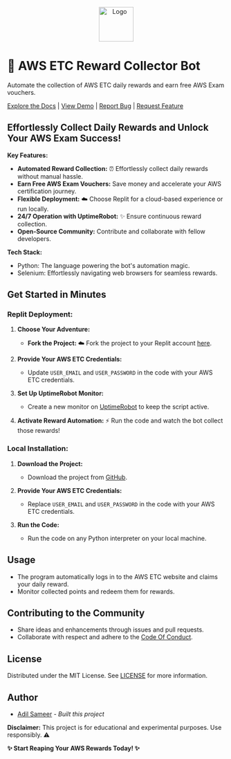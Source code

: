 
<p align="center">
  <a href="https://github.com/adilsameer/Amazon-ETC-reward-collector-python">
    <img src="https://camo.githubusercontent.com/862784c01e5735eec9f987a42cf6f288cb965e9728d2c378adcbdc5c58ee1ee6/68747470733a2f2f75706c6f61642e77696b696d656469612e6f72672f77696b6970656469612f636f6d6d6f6e732f7468756d622f632f63332f507974686f6e2d6c6f676f2d6e6f746578742e7376672f38303070782d507974686f6e2d6c6f676f2d6e6f746578742e7376672e706e67" alt="Logo" width="80" height="80">
  </a>

# 🚀 AWS ETC Reward Collector Bot

Automate the collection of AWS ETC daily rewards and earn free AWS Exam vouchers.

[Explore the Docs](https://github.com/adilsameer/Amazon-ETC-reward-collector-python)
|
[View Demo](https://replit.com/@AdilSameer/amazon-etc-auto-reward-collector-python)
|
[Report Bug](https://github.com/adilsameer/Amazon-ETC-reward-collector-python/issues)
|
[Request Feature](https://github.com/adilsameer/Amazon-ETC-reward-collector-python/issues)

## Effortlessly Collect Daily Rewards and Unlock Your AWS Exam Success!

**Key Features:**

- **Automated Reward Collection:** ⏰ Effortlessly collect daily rewards without manual hassle.
- **Earn Free AWS Exam Vouchers:**  Save money and accelerate your AWS certification journey.
- **Flexible Deployment:** ☁️ Choose Replit for a cloud-based experience or run locally.
- **24/7 Operation with UptimeRobot:** ✨ Ensure continuous reward collection.
- **Open-Source Community:**  Contribute and collaborate with fellow developers.

**Tech Stack:**

-  Python: The language powering the bot's automation magic.
-  Selenium: Effortlessly navigating web browsers for seamless rewards.

## Get Started in Minutes

### Replit Deployment:

1. **Choose Your Adventure:**
   - **Fork the Project:** ☁️ Fork the project to your Replit account [here](https://replit.com/@AdilSameer/amazon-etc-auto-reward-collector-python).

2. **Provide Your AWS ETC Credentials:** 
   - Update `USER_EMAIL` and `USER_PASSWORD` in the code with your AWS ETC credentials.

3. **Set Up UptimeRobot Monitor:**
   - Create a new monitor on [UptimeRobot](https://uptimerobot.com/) to keep the script active.

4. **Activate Reward Automation:** ⚡️ Run the code and watch the bot collect those rewards!

### Local Installation:

1. **Download the Project:**
   - Download the project from [GitHub](https://github.com/adilsameer/Amazon-ETC-reward-collector-python).

2. **Provide Your AWS ETC Credentials:** 
   - Replace `USER_EMAIL` and `USER_PASSWORD` in the code with your AWS ETC credentials.

3. **Run the Code:**
   - Run the code on any Python interpreter on your local machine.

## Usage

- The program automatically logs in to the AWS ETC website and claims your daily reward.
- Monitor collected points and redeem them for rewards.

## Contributing to the Community

- Share ideas and enhancements through issues and pull requests.
- Collaborate with respect and adhere to the [Code Of Conduct](https://github.com/adilsameer/Amazon-ETC-reward-collector-python/blob/main/CODE_OF_CONDUCT.md).

## License

Distributed under the MIT License. See [LICENSE](https://github.com/adilsameer/Amazon-ETC-reward-collector-python/blob/main/LICENSE) for more information.

## Author

- [Adil Sameer](https://github.com/adilsameer) - *Built this project*

**Disclaimer:** This project is for educational and experimental purposes. Use responsibly. ⚠️

**✨ Start Reaping Your AWS Rewards Today! ✨**
